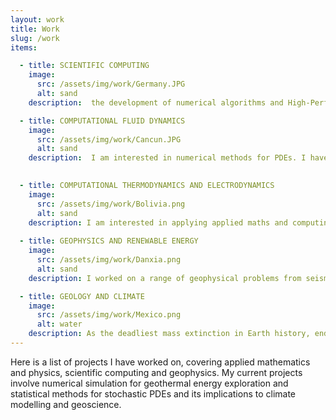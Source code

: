 ```yaml
---
layout: work
title: Work
slug: /work
items:

  - title: SCIENTIFIC COMPUTING
    image:
      src: /assets/img/work/Germany.JPG
      alt: sand
    description:  the development of numerical algorithms and High-Performance Computing (HPC) methods, and their application in solving complex, multi-physics, multi-scale problems arising in science or technology. The implementations of the algorithms take advantage of massively parallel computational architectures. 

  - title: COMPUTATIONAL FLUID DYNAMICS
    image:
      src: /assets/img/work/Cancun.JPG
      alt: sand
    description:  I am interested in numerical methods for PDEs. I have developed numerical schemes to improve the accuracy and robustness of existing finite volume methods such as HLLC with MUSCL-Hancock and Flux Limited Centered (FLIC) TVD Schemes. I am also interested in material interface modelling using level-set methods. 
    

  - title: COMPUTATIONAL THERMODYNAMICS AND ELECTRODYNAMICS
    image:
      src: /assets/img/work/Bolivia.png
      alt: sand
    description: I am interested in applying applied maths and computing to resolve phenomena at extreme temperature and pressure conditions.  My recent works invovles electromagnetic wave drilling, which has the potential to increase the number of geothermal sites drastically, and accelerate progress toward a net-zero energy sector.
    
  - title: GEOPHYSICS AND RENEWABLE ENERGY
    image:
      src: /assets/img/work/Danxia.png
      alt: sand
    description: I worked on a range of geophysical problems from seismiology to oceanography. My most recent work explored seismic coupling in New Zealand where Australian and Pacific plates meet and formed subduction zone, rift valley and transform faults. The seismic properties are dependent on local lithology and is crucial for determining local earthquake risks.  

  - title: GEOLOGY AND CLIMATE 
    image:
      src: /assets/img/work/Mexico.png
      alt: water
    description: As the deadliest mass extinction in Earth history, end-Permain eliminated 90% creatures on Earth. The primary cause is the eruption of the Siberian Trap, which triggered a serie of climate responses. I am interested in using geological record to understand the Earth and how to achieve sustainable future.
---
```


Here is a list of projects I have worked on, covering applied mathematics and physics, scientific computing and geophysics. My current projects involve numerical simulation for geothermal energy exploration and statistical methods for stochastic PDEs and its implications to climate modelling and geoscience.
<br />
<br />

